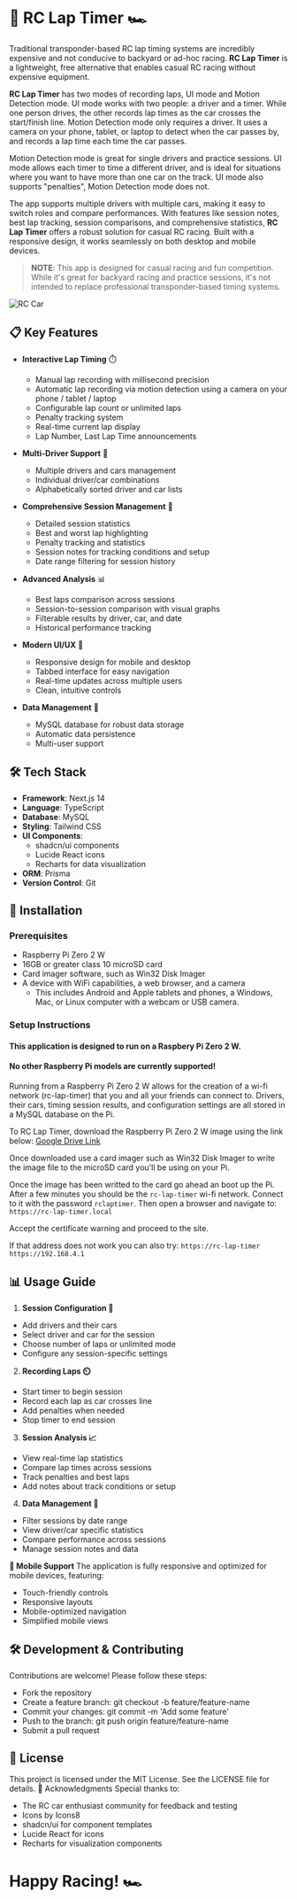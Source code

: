 # 🏁 RC Lap Timer 🏎️

Traditional transponder-based RC lap timing systems are incredibly expensive and not conducive to backyard or ad-hoc racing. **RC Lap Timer** is a lightweight, free alternative that enables casual RC racing without expensive equipment.

**RC Lap Timer** has two modes of recording laps, UI mode and Motion Detection mode. UI mode works with two people: a driver and a timer. While one person drives, the other records lap times as the car crosses the start/finish line. Motion Detection mode only requires a driver. It uses a camera on your phone, tablet, or laptop to detect when the car passes by, and records a lap time each time the car passes. 

Motion Detection mode is great for single drivers and practice sessions. UI mode allows each timer to time a different driver, and is ideal for situations where you want to have more than one car on the track. UI mode also supports "penalties", Motion Detection mode does not. 

The app supports multiple drivers with multiple cars, making it easy to switch roles and compare performances. With features like session notes, best lap tracking, session comparisons, and comprehensive statistics, **RC Lap Timer** offers a robust solution for casual RC racing. Built with  a responsive design, it works seamlessly on both desktop and mobile devices.

> **NOTE**: This app is designed for casual racing and fun competition. While it's great for backyard racing and practice sessions, it's not intended to replace professional transponder-based timing systems.

![RC Car](https://img.icons8.com/color/48/000000/car.png)

## 📋 Key Features

- **Interactive Lap Timing** ⏱️
  - Manual lap recording with millisecond precision
  - Automatic lap recording via motion detection using a camera on your phone / tablet / laptop 
  - Configurable lap count or unlimited laps
  - Penalty tracking system
  - Real-time current lap display
  - Lap Number, Last Lap Time announcements

- **Multi-Driver Support** 👥
  - Multiple drivers and cars management
  - Individual driver/car combinations
  - Alphabetically sorted driver and car lists

- **Comprehensive Session Management** 📝
  - Detailed session statistics
  - Best and worst lap highlighting
  - Penalty tracking and statistics
  - Session notes for tracking conditions and setup
  - Date range filtering for session history

- **Advanced Analysis** 📊
  - Best laps comparison across sessions
  - Session-to-session comparison with visual graphs
  - Filterable results by driver, car, and date
  - Historical performance tracking

- **Modern UI/UX** 🎨
  - Responsive design for mobile and desktop
  - Tabbed interface for easy navigation
  - Real-time updates across multiple users
  - Clean, intuitive controls

- **Data Management** 💾
  - MySQL database for robust data storage
  - Automatic data persistence
  - Multi-user support


## 🛠️ Tech Stack
- **Framework**: Next.js 14
- **Language**: TypeScript
- **Database**: MySQL
- **Styling**: Tailwind CSS
- **UI Components**: 
  - shadcn/ui components
  - Lucide React icons
  - Recharts for data visualization
- **ORM**: Prisma
- **Version Control**: Git


## 🚀 Installation

### Prerequisites
- Raspberry Pi Zero 2 W
- 16GB or greater class 10 microSD card
- Card imager software, such as Win32 Disk Imager
- A device with WiFi capabilities, a web browser, and a camera
    - This includes Android and Apple tablets and phones, a Windows, Mac, or Linux computer with a webcam or USB camera.

### Setup Instructions
#### This application is designed to run on a Raspbery Pi Zero 2 W. 
#### No other Raspberry Pi models are currently supported!

Running from a Raspberry Pi Zero 2 W allows for the creation of a wi-fi network (rc-lap-timer) that you and all your friends can connect to. Drivers, their cars, timing session results, and configuration settings are all stored in a MySQL database on the Pi.

To RC Lap Timer, download the Raspberry Pi Zero 2 W image using the link below:
[Google Drive Link](https://drive.google.com/file/d/1bPy60-ehcHwpMLKT45B_AGiW50KmuwbK/view?usp=sharing)

Once downloaded use a card imager such as Win32 Disk Imager to write the image file to the microSD card you'll be using on your Pi.

Once the image has been writted to the card go ahead an boot up the Pi. After a few minutes you should be the `rc-lap-timer` wi-fi network. Connect to it with the password `rclaptimer`. Then open a browser and navigate to:
`https://rc-lap-timer.local`

Accept the certificate warning and proceed to the site.

If that address does not work you can also try:
`https://rc-lap-timer`
`https://192.168.4.1`



## 📊 Usage Guide

1. **Session Configuration 🏁**
- Add drivers and their cars
- Select driver and car for the session
- Choose number of laps or unlimited mode
- Configure any session-specific settings

2. **Recording Laps ⏲️**
- Start timer to begin session
- Record each lap as car crosses line
- Add penalties when needed
- Stop timer to end session

3. **Session Analysis 📈**
- View real-time lap statistics
- Compare lap times across sessions
- Track penalties and best laps
- Add notes about track conditions or setup

4. **Data Management 💾**
- Filter sessions by date range
- View driver/car specific statistics
- Compare performance across sessions
- Manage session notes and data

**📱 Mobile Support**
The application is fully responsive and optimized for mobile devices, featuring:
- Touch-friendly controls
- Responsive layouts
- Mobile-optimized navigation
- Simplified mobile views


## 🛠️ Development & Contributing

Contributions are welcome! Please follow these steps:
- Fork the repository
- Create a feature branch: git checkout -b feature/feature-name
- Commit your changes: git commit -m 'Add some feature'
- Push to the branch: git push origin feature/feature-name
- Submit a pull request


## 📜 License

This project is licensed under the MIT License. See the LICENSE file for details.
🙌 Acknowledgments
Special thanks to:
- The RC car enthusiast community for feedback and testing
- Icons by Icons8
- shadcn/ui for component templates
- Lucide React for icons
- Recharts for visualization components

# Happy Racing! 🏎️